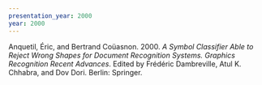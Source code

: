 ```yaml
---
presentation_year: 2000
year: 2000
---
```


Anquetil, Éric, and Bertrand Coüasnon. 2000. <i>A Symbol Classifier Able to Reject Wrong Shapes for Document Recognition Systems. Graphics Recognition Recent Advances</i>. Edited by Frédéric Dambreville, Atul K. Chhabra, and Dov Dori. Berlin: Springer.